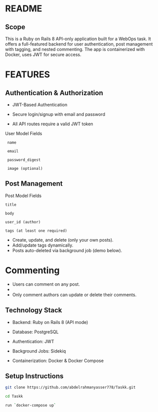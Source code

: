 # README
## Scope
This is a Ruby on Rails 8 API-only application built for a WebOps task. It offers a full-featured backend for user authentication, post management with tagging, and nested commenting. The app is containerized with Docker, uses JWT for secure access.


# FEATURES 
  ## Authentication & Authorization
  
 - JWT-Based Authentication
  
 - Secure login/signup with email and password
  
 - All API routes require a valid JWT token
  
  User Model Fields
  
     name
    
     email
    
     password_digest
    
     image (optional)
  
  ## Post Management
  Post Model Fields
  
    title
    
    body
    
    user_id (author)
    
    tags (at least one required)
    
  
  - Create, update, and delete (only your own posts).
  - Add/update tags dynamically.
  - Posts auto-deleted via background job (demo below).
  
  # Commenting
  
   - Users can comment on any post.
   - 
   - Only comment authors can update or delete their comments.
 


## Technology Stack

  - Backend: Ruby on Rails 8 (API mode)
  
  - Database: PostgreSQL
  
  - Authentication: JWT
  
  - Background Jobs: Sidekiq
  
  - Containerization: Docker & Docker Compose


## Setup Instructions
```bash
git clone https://github.com/abdelrahmanyasser778/Taskk.git

cd Taskk

run `docker-compose up`
```


